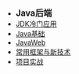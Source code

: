- <font style="font-weight:bold;font-size:17px;">Java后端</font>
- [JDK冷门应用](编程开发/Java后端/JDK冷门应用/)
- [Java基础](编程开发/Java后端/Java基础/)
- [JavaWeb](编程开发/Java后端/JavaWeb/)
- [常用框架与新技术](编程开发/Java后端/常用框架与技术/)
- [项目实战]()

